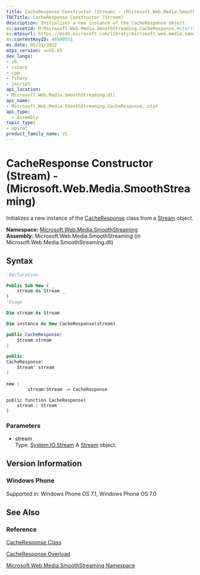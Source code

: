 ```yaml
---
title: CacheResponse Constructor (Stream) - (Microsoft.Web.Media.SmoothStreaming)
TOCTitle: CacheResponse Constructor (Stream)
description: Initializes a new instance of the CacheResponse object.
ms:assetid: M:Microsoft.Web.Media.SmoothStreaming.CacheResponse.#ctor(System.IO.Stream)
ms:mtpsurl: https://msdn.microsoft.com/library/microsoft.web.media.smoothstreaming.cacheresponse.cacheresponse(v=VS.95)
ms:contentKeyID: 46500551
ms.date: 05/31/2012
mtps_version: v=VS.95
dev_langs:
- vb
- csharp
- cpp
- fsharp
- jscript
api_location:
- Microsoft.Web.Media.SmoothStreaming.dll
api_name:
- Microsoft.Web.Media.SmoothStreaming.CacheResponse..ctor
api_type:
  - Assembly
topic_type:
- apiref
product_family_name: VS
---
```


# CacheResponse Constructor (Stream) - (Microsoft.Web.Media.SmoothStreaming)

Initializes a new instance of the [CacheResponse](cacheresponse-class-microsoft-web-media-smoothstreaming_1.md) class from a [Stream](https://msdn.microsoft.com/library/8f86tw9e\(v=vs.95\)) object.

**Namespace:**  [Microsoft.Web.Media.SmoothStreaming](microsoft-web-media-smoothstreaming-namespace_1.md)  
**Assembly:**  Microsoft.Web.Media.SmoothStreaming (in Microsoft.Web.Media.SmoothStreaming.dll)

## Syntax

```vb
'Declaration

Public Sub New ( _
    stream As Stream _
)
'Usage

Dim stream As Stream

Dim instance As New CacheResponse(stream)
```

```csharp
public CacheResponse(
    Stream stream
)
```

```cpp
public:
CacheResponse(
    Stream^ stream
)
```

``` fsharp
new : 
        stream:Stream -> CacheResponse
```

```jscript
public function CacheResponse(
    stream : Stream
)
```

### Parameters

  - stream  
    Type: [System.IO.Stream](https://msdn.microsoft.com/library/8f86tw9e\(v=vs.95\))  
    A [Stream](https://msdn.microsoft.com/library/8f86tw9e\(v=vs.95\)) object.

## Version Information

### Windows Phone

Supported in: Windows Phone OS 7.1, Windows Phone OS 7.0  

## See Also

### Reference

[CacheResponse Class](cacheresponse-class-microsoft-web-media-smoothstreaming_1.md)

[CacheResponse Overload](cacheresponse-constructor-microsoft-web-media-smoothstreaming_1.md)

[Microsoft.Web.Media.SmoothStreaming Namespace](microsoft-web-media-smoothstreaming-namespace_1.md)
